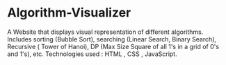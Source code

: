 # Algorithm-Visualizer
A Website that displays visual representation of different algorithms. Includes sorting (Bubble Sort), searching (Linear Search, Binary Search), Recursive ( Tower of Hanoi), DP (Max Size Square of all 1's in a grid of 0's and 1's), etc. Technologies  used : HTML , CSS , JavaScript.
